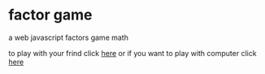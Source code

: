 # factor game
a web javascript factors game math 

to play with your frind click <a href='https://tahabornoosh.github.io/factor-game/player-player/'>here</a>
or if you want to play with computer click <a href='https://tahabornoosh.github.io/factor-game/player-computer/'>here</a>
